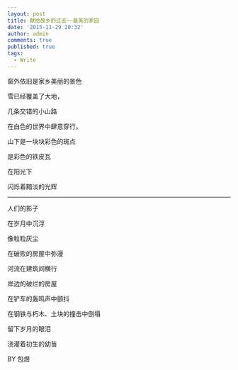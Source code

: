 ```yaml
---
layout: post
title: 献给故乡的过去——最美的家园
date: '2015-11-29 20:32'
author: admin
comments: true
published: true
tags:
  - Write
---
```

窗外依旧是家乡美丽的景色

雪已经覆盖了大地，

几条交错的小山路

在白色的世界中肆意穿行。

山下是一块块彩色的斑点


是彩色的铁皮瓦

在阳光下

闪烁着黯淡的光辉

---
人们的影子

在岁月中沉浮

像粒粒灰尘

在破败的房屋中弥漫

河流在建筑间横行

岸边的破烂的房屋

在铲车的轰鸣声中颤抖

在钢铁与朽木、土块的撞击中倒塌

留下岁月的眼泪

浇灌着初生的幼苗


BY
包煜
